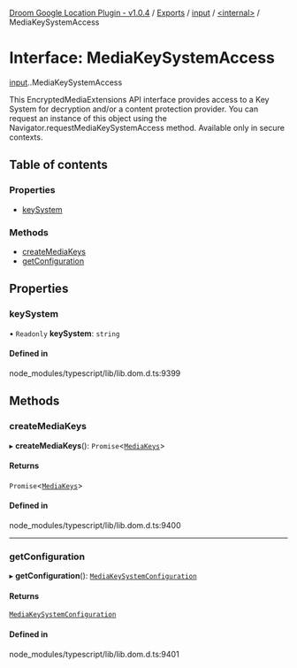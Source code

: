 [Droom Google Location Plugin - v1.0.4](../README.md) / [Exports](../modules.md) / [input](../modules/input.md) / [<internal\>](../modules/input._internal_.md) / MediaKeySystemAccess

# Interface: MediaKeySystemAccess

[input](../modules/input.md).[<internal>](../modules/input._internal_.md).MediaKeySystemAccess

This EncryptedMediaExtensions API interface provides access to a Key System for decryption and/or a content protection provider. You can request an instance of this object using the Navigator.requestMediaKeySystemAccess method.
Available only in secure contexts.

## Table of contents

### Properties

- [keySystem](input._internal_.MediaKeySystemAccess.md#keysystem)

### Methods

- [createMediaKeys](input._internal_.MediaKeySystemAccess.md#createmediakeys)
- [getConfiguration](input._internal_.MediaKeySystemAccess.md#getconfiguration)

## Properties

### keySystem

• `Readonly` **keySystem**: `string`

#### Defined in

node_modules/typescript/lib/lib.dom.d.ts:9399

## Methods

### createMediaKeys

▸ **createMediaKeys**(): `Promise`<[`MediaKeys`](../modules/input._internal_.md#mediakeys)\>

#### Returns

`Promise`<[`MediaKeys`](../modules/input._internal_.md#mediakeys)\>

#### Defined in

node_modules/typescript/lib/lib.dom.d.ts:9400

___

### getConfiguration

▸ **getConfiguration**(): [`MediaKeySystemConfiguration`](input._internal_.MediaKeySystemConfiguration.md)

#### Returns

[`MediaKeySystemConfiguration`](input._internal_.MediaKeySystemConfiguration.md)

#### Defined in

node_modules/typescript/lib/lib.dom.d.ts:9401
